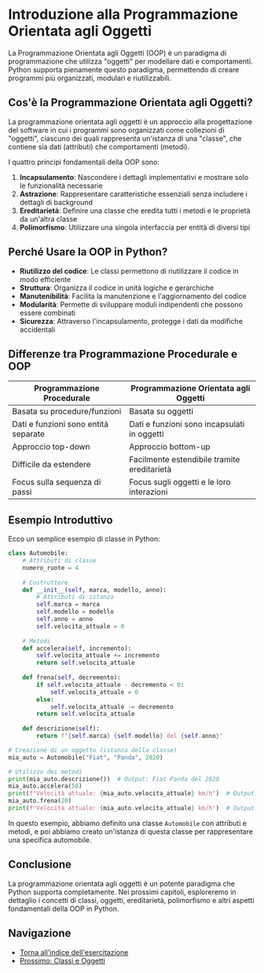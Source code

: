 # Introduzione alla Programmazione Orientata agli Oggetti

La Programmazione Orientata agli Oggetti (OOP) è un paradigma di programmazione che utilizza "oggetti" per modellare dati e comportamenti. Python supporta pienamente questo paradigma, permettendo di creare programmi più organizzati, modulari e riutilizzabili.

## Cos'è la Programmazione Orientata agli Oggetti?

La programmazione orientata agli oggetti è un approccio alla progettazione del software in cui i programmi sono organizzati come collezioni di "oggetti", ciascuno dei quali rappresenta un'istanza di una "classe", che contiene sia dati (attributi) che comportamenti (metodi).

I quattro principi fondamentali della OOP sono:

1. **Incapsulamento**: Nascondere i dettagli implementativi e mostrare solo le funzionalità necessarie
2. **Astrazione**: Rappresentare caratteristiche essenziali senza includere i dettagli di background
3. **Ereditarietà**: Definire una classe che eredita tutti i metodi e le proprietà da un'altra classe
4. **Polimorfismo**: Utilizzare una singola interfaccia per entità di diversi tipi

## Perché Usare la OOP in Python?

- **Riutilizzo del codice**: Le classi permettono di riutilizzare il codice in modo efficiente
- **Struttura**: Organizza il codice in unità logiche e gerarchiche
- **Manutenibilità**: Facilita la manutenzione e l'aggiornamento del codice
- **Modularità**: Permette di sviluppare moduli indipendenti che possono essere combinati
- **Sicurezza**: Attraverso l'incapsulamento, protegge i dati da modifiche accidentali

## Differenze tra Programmazione Procedurale e OOP

| Programmazione Procedurale | Programmazione Orientata agli Oggetti |
|----------------------------|---------------------------------------|
| Basata su procedure/funzioni | Basata su oggetti |
| Dati e funzioni sono entità separate | Dati e funzioni sono incapsulati in oggetti |
| Approccio top-down | Approccio bottom-up |
| Difficile da estendere | Facilmente estendibile tramite ereditarietà |
| Focus sulla sequenza di passi | Focus sugli oggetti e le loro interazioni |

## Esempio Introduttivo

Ecco un semplice esempio di classe in Python:

```python
class Automobile:
    # Attributi di classe
    numero_ruote = 4
    
    # Costruttore
    def __init__(self, marca, modello, anno):
        # Attributi di istanza
        self.marca = marca
        self.modello = modello
        self.anno = anno
        self.velocita_attuale = 0
    
    # Metodi
    def accelera(self, incremento):
        self.velocita_attuale += incremento
        return self.velocita_attuale
    
    def frena(self, decremento):
        if self.velocita_attuale - decremento < 0:
            self.velocita_attuale = 0
        else:
            self.velocita_attuale -= decremento
        return self.velocita_attuale
    
    def descrizione(self):
        return f"{self.marca} {self.modello} del {self.anno}"

# Creazione di un oggetto (istanza della classe)
mia_auto = Automobile("Fiat", "Panda", 2020)

# Utilizzo dei metodi
print(mia_auto.descrizione())  # Output: Fiat Panda del 2020
mia_auto.accelera(50)
print(f"Velocità attuale: {mia_auto.velocita_attuale} km/h")  # Output: Velocità attuale: 50 km/h
mia_auto.frena(20)
print(f"Velocità attuale: {mia_auto.velocita_attuale} km/h")  # Output: Velocità attuale: 30 km/h
```

In questo esempio, abbiamo definito una classe `Automobile` con attributi e metodi, e poi abbiamo creato un'istanza di questa classe per rappresentare una specifica automobile.

## Conclusione

La programmazione orientata agli oggetti è un potente paradigma che Python supporta completamente. Nei prossimi capitoli, esploreremo in dettaglio i concetti di classi, oggetti, ereditarietà, polimorfismo e altri aspetti fondamentali della OOP in Python.

## Navigazione

- [Torna all'indice dell'esercitazione](../README.md)
- [Prossimo: Classi e Oggetti](./02_classi_oggetti.md)